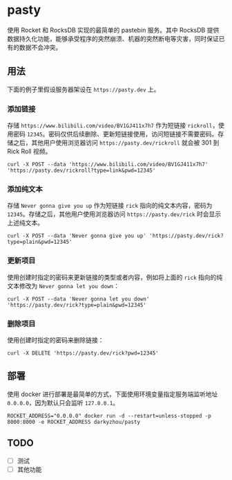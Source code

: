 # pasty

使用 Rocket 和 RocksDB 实现的最简单的 pastebin 服务。其中 RocksDB 提供数据持久化功能，能够承受程序的突然崩溃、机器的突然断电等灾害，同时保证已有的数据不会冲突。

## 用法

下面的例子里假设服务器架设在 `https://pasty.dev` 上。

### 添加链接

存储 `https://www.bilibili.com/video/BV1GJ411x7h7` 作为短链接 `rickroll`，使用密码 `12345`。密码仅供后续删除、更新短链接使用，访问短链接不需要密码。存储之后，其他用户使用浏览器访问 `https://pasty.dev/rickroll` 就会被 301 到 Rick Roll 视频。

```
curl -X POST --data 'https://www.bilibili.com/video/BV1GJ411x7h7' 'https://pasty.dev/rickroll?type=link&pwd=12345'
```

### 添加纯文本

存储 `Never gonna give you up` 作为短链接 `rick` 指向的纯文本内容，密码为 `12345`。存储之后，其他用户使用浏览器访问 `https://pasty.dev/rick` 时会显示上述纯文本。

```
curl -X POST --data 'Never gonna give you up' 'https://pasty.dev/rick?type=plain&pwd=12345'
```

### 更新项目

使用创建时指定的密码来更新链接的类型或者内容，例如将上面的 `rick` 指向的纯文本修改为 `Never gonna let you down`：

```
curl -X POST --data 'Never gonna let you down' 'https://pasty.dev/rick?type=plain&pwd=12345'
```

### 删除项目

使用创建时指定的密码来删除链接：

```
curl -X DELETE 'https://pasty.dev/rick?pwd=12345'
```

## 部署

使用 docker 进行部署是最简单的方式，下面使用环境变量指定服务端监听地址 `0.0.0.0`，因为默认只会监听 `127.0.0.1`。

```
ROCKET_ADDRESS="0.0.0.0" docker run -d --restart=unless-stopped -p 8000:8000 -e ROCKET_ADDRESS darkyzhou/pasty
```

## TODO

- [ ] 测试
- [ ] 其他功能
